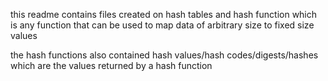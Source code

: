 this readme contains files created on hash tables
and hash function which is any function that can be used to map data of arbitrary size to fixed size values

the hash functions also contained hash values/hash codes/digests/hashes which are the values returned by a hash function
